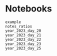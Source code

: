 # Notebooks

```{toctree}
example
notes_ratios
year_2023_day_20
year_2023_day_21
year_2023_day_22
year_2023_day_23
year_2023_day_25
```

